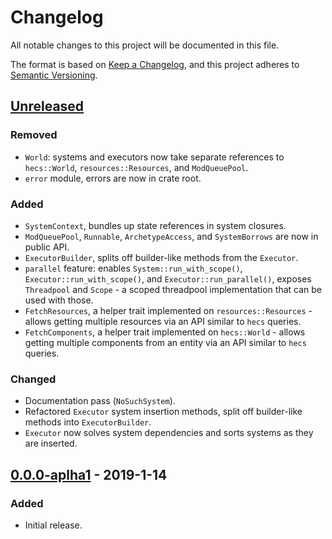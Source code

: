 # Changelog
All notable changes to this project will be documented in this file.

The format is based on [Keep a Changelog](https://keepachangelog.com/en/1.0.0/),
and this project adheres to [Semantic Versioning](https://semver.org/spec/v2.0.0.html).

## [Unreleased](https://github.com/Ratysz/yaks/compare/0.0.0-aplha1..HEAD)
### Removed
- `World`: systems and executors now take separate references to `hecs::World`,
`resources::Resources`, and `ModQueuePool`.
- `error` module, errors are now in crate root.
### Added
- `SystemContext`, bundles up state references in system closures.
- `ModQueuePool`, `Runnable`, `ArchetypeAccess`, and `SystemBorrows` are now in public API.
- `ExecutorBuilder`, splits off builder-like methods from the `Executor`.
- `parallel` feature: enables `System::run_with_scope()`, `Executor::run_with_scope()`, and
`Executor::run_parallel()`, exposes `Threadpool` and `Scope` - a scoped threadpool
implementation that can be used with those.
- `FetchResources`, a helper trait implemented on `resources::Resources` - allows getting
multiple resources via an API similar to `hecs` queries.
- `FetchComponents`, a helper trait implemented on `hecs::World` - allows getting
multiple components from an entity via an API similar to `hecs` queries.
### Changed
- Documentation pass (`NoSuchSystem`).
- Refactored `Executor` system insertion methods, split off builder-like methods
into `ExecutorBuilder`.
- `Executor` now solves system dependencies and sorts systems as they are inserted.

## [0.0.0-aplha1](https://github.com/Ratysz/yaks/releases/tag/0.0.0-aplha1)  - 2019-1-14
### Added
- Initial release.